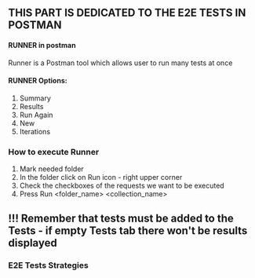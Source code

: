 ## THIS PART IS DEDICATED TO THE E2E TESTS IN POSTMAN

#### RUNNER in postman
Runner is a Postman tool which allows user to run many tests at once

#### RUNNER Options:
1. Summary
2. Results
3. Run Again
4. New
5. Iterations

### How to execute Runner
1. Mark needed folder
2. In the folder click on Run icon - right upper corner
3. Check the checkboxes of the requests we want to be executed
4. Press Run <folder_name> <collection_name>

## !!! Remember that tests must be added to the Tests - if empty Tests tab there won't be results displayed

### E2E Tests Strategies
